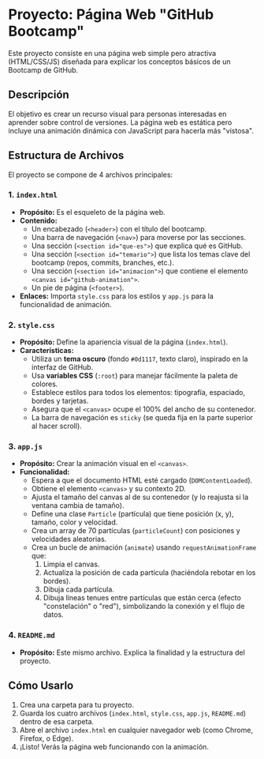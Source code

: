 # Proyecto: Página Web "GitHub Bootcamp"

Este proyecto consiste en una página web simple pero atractiva (HTML/CSS/JS) diseñada para explicar los conceptos básicos de un Bootcamp de GitHub.

## Descripción

El objetivo es crear un recurso visual para personas interesadas en aprender sobre control de versiones. La página web es estática pero incluye una animación dinámica con JavaScript para hacerla más "vistosa".

## Estructura de Archivos

El proyecto se compone de 4 archivos principales:

### 1. `index.html`

* **Propósito:** Es el esqueleto de la página web.
* **Contenido:**
    * Un encabezado (`<header>`) con el título del bootcamp.
    * Una barra de navegación (`<nav>`) para moverse por las secciones.
    * Una sección (`<section id="que-es">`) que explica qué es GitHub.
    * Una sección (`<section id="temario">`) que lista los temas clave del bootcamp (repos, commits, branches, etc.).
    * Una sección (`<section id="animacion">`) que contiene el elemento `<canvas id="github-animation">`.
    * Un pie de página (`<footer>`).
* **Enlaces:** Importa `style.css` para los estilos y `app.js` para la funcionalidad de animación.

### 2. `style.css`

* **Propósito:** Define la apariencia visual de la página (`index.html`).
* **Características:**
    * Utiliza un **tema oscuro** (fondo `#0d1117`, texto claro), inspirado en la interfaz de GitHub.
    * Usa **variables CSS** (`:root`) para manejar fácilmente la paleta de colores.
    * Establece estilos para todos los elementos: tipografía, espaciado, bordes y tarjetas.
    * Asegura que el `<canvas>` ocupe el 100% del ancho de su contenedor.
    * La barra de navegación es `sticky` (se queda fija en la parte superior al hacer scroll).

### 3. `app.js`

* **Propósito:** Crear la animación visual en el `<canvas>`.
* **Funcionalidad:**
    * Espera a que el documento HTML esté cargado (`DOMContentLoaded`).
    * Obtiene el elemento `<canvas>` y su contexto 2D.
    * Ajusta el tamaño del canvas al de su contenedor (y lo reajusta si la ventana cambia de tamaño).
    * Define una clase `Particle` (partícula) que tiene posición (x, y), tamaño, color y velocidad.
    * Crea un array de 70 partículas (`particleCount`) con posiciones y velocidades aleatorias.
    * Crea un bucle de animación (`animate`) usando `requestAnimationFrame` que:
        1.  Limpia el canvas.
        2.  Actualiza la posición de cada partícula (haciéndola rebotar en los bordes).
        3.  Dibuja cada partícula.
        4.  Dibuja líneas tenues entre partículas que están cerca (efecto "constelación" o "red"), simbolizando la conexión y el flujo de datos.

### 4. `README.md`

* **Propósito:** Este mismo archivo. Explica la finalidad y la estructura del proyecto.

## Cómo Usarlo

1.  Crea una carpeta para tu proyecto.
2.  Guarda los cuatro archivos (`index.html`, `style.css`, `app.js`, `README.md`) dentro de esa carpeta.
3.  Abre el archivo `index.html` en cualquier navegador web (como Chrome, Firefox, o Edge).
4.  ¡Listo! Verás la página web funcionando con la animación.